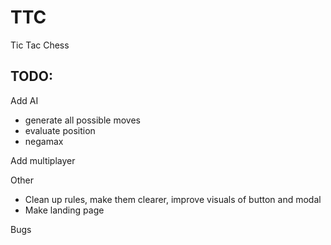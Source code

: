 <h1>TTC</h1>

<p>Tic Tac Chess</p>

<h2>TODO:</h2>

<p>Add AI</p>

<ul>
<li>generate all possible moves</li>
<li>evaluate position</li>
<li>negamax</li>
</ul>

<p>Add multiplayer</p>

<p>Other</p>

<ul>
<li>Clean up rules, make them clearer, improve visuals of button and modal</li>
<li>Make landing page</li>
</ul>

<p>Bugs</p>

<ul>
</ul>
